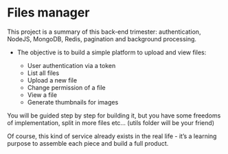 # Files manager 
This project is a summary of this back-end trimester: authentication, NodeJS, MongoDB, Redis, pagination and background processing.

- The objective is to build a simple platform to upload and view files:


    - User authentication via a token
    - List all files
    - Upload a new file
    - Change permission of a file
    - View a file
    - Generate thumbnails for images

You will be guided step by step for building it, but you have some freedoms of implementation, split in more files etc… (utils folder will be your friend)

Of course, this kind of service already exists in the real life - it’s a learning purpose to assemble each piece and build a full product.

